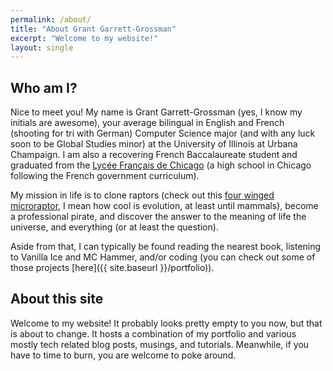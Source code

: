 ```yaml
---
permalink: /about/
title: "About Grant Garrett-Grossman"
excerpt: "Welcome to my website!"
layout: single
---
```


## Who am I?
Nice to meet you! My name is Grant Garrett-Grossman (yes, I know my initials are awesome), your average bilingual in English and French (shooting for tri with German) Computer Science major (and with any luck soon to be Global Studies minor) at the University of Illinois at Urbana Champaign. I am also a recovering French Baccalaureate student and graduated from the [Lycée Français de Chicago](http://www.lyceechicago.org/) (a high school in Chicago following the French government curriculum).

My mission in life is to clone raptors (check out this [four winged microraptor](https://motherboard.vice.com/en_us/article/the-largest-flying-dinosaur-was-a-four-winged-raptor), I mean how cool is evolution, at least until mammals), become a professional pirate, and discover the answer to the meaning of life the universe, and everything (or at least the question).

Aside from that, I can typically be found reading the nearest book, listening to Vanilla Ice and MC Hammer, and/or coding (you can check out some of those projects [here]({{ site.baseurl }}/portfolio)).

## About this site
Welcome to my website! It probably looks pretty empty to you now, but that is about to change. It hosts a combination of my portfolio and various mostly tech related blog posts, musings, and tutorials. Meanwhile, if you have to time to burn, you are welcome to poke around.
